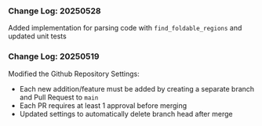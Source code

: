 ### Change Log: 20250528

Added implementation for parsing code with `find_foldable_regions` and updated unit tests


### Change Log: 20250519

Modified the Github Repository Settings:
- Each new addition/feature must be added by creating a separate branch and Pull Request to `main`
- Each PR requires at least 1 approval before merging
- Updated settings to automatically delete branch head after merge